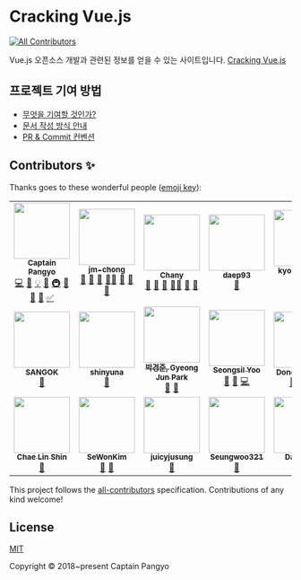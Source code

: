 # Cracking Vue.js
<!-- ALL-CONTRIBUTORS-BADGE:START - Do not remove or modify this section -->
[![All Contributors](https://img.shields.io/badge/all_contributors-19-orange.svg?style=flat-square)](#contributors-)
<!-- ALL-CONTRIBUTORS-BADGE:END -->

Vue.js 오픈소스 개발과 관련된 정보를 얻을 수 있는 사이트입니다. [Cracking Vue.js](https://joshua1988.github.io/vue-camp/)

## 프로젝트 기여 방법

- [무엇을 기여할 것인가?](./.github/WHAT_TO_CONTRIBUTE.md)
- [문서 작성 방식 안내](./.github/DOC_CONTRIBUTION_GUIDE.md)
- [PR & Commit 컨벤션](./.github/PR_COMMIT_CONVENTION.md)

## Contributors ✨

Thanks goes to these wonderful people ([emoji key](https://allcontributors.org/docs/en/emoji-key)):

<!-- ALL-CONTRIBUTORS-LIST:START - Do not remove or modify this section -->
<!-- prettier-ignore-start -->
<!-- markdownlint-disable -->
<table>
  <tr>
    <td align="center"><a href="https://joshua1988.github.io/"><img src="https://avatars.githubusercontent.com/u/3272748?v=4?s=100" width="100px;" alt=""/><br /><sub><b>Captain Pangyo</b></sub></a><br /><a href="https://github.com/joshua1988/vue-camp/commits?author=joshua1988" title="Code">💻</a> <a href="https://github.com/joshua1988/vue-camp/commits?author=joshua1988" title="Documentation">📖</a> <a href="#example-joshua1988" title="Examples">💡</a> <a href="#ideas-joshua1988" title="Ideas, Planning, & Feedback">🤔</a> <a href="#infra-joshua1988" title="Infrastructure (Hosting, Build-Tools, etc)">🚇</a> <a href="#maintenance-joshua1988" title="Maintenance">🚧</a> <a href="#projectManagement-joshua1988" title="Project Management">📆</a> <a href="#tool-joshua1988" title="Tools">🔧</a> <a href="#tutorial-joshua1988" title="Tutorials">✅</a></td>
    <td align="center"><a href="https://github.com/jm-chong"><img src="https://avatars.githubusercontent.com/u/33050650?v=4?s=100" width="100px;" alt=""/><br /><sub><b>jm-chong</b></sub></a><br /><a href="#business-jm-chong" title="Business development">💼</a> <a href="https://github.com/joshua1988/vue-camp/commits?author=jm-chong" title="Documentation">📖</a> <a href="#maintenance-jm-chong" title="Maintenance">🚧</a> <a href="#mentoring-jm-chong" title="Mentoring">🧑‍🏫</a> <a href="#projectManagement-jm-chong" title="Project Management">📆</a> <a href="https://github.com/joshua1988/vue-camp/pulls?q=is%3Apr+reviewed-by%3Ajm-chong" title="Reviewed Pull Requests">👀</a> <a href="#tool-jm-chong" title="Tools">🔧</a></td>
    <td align="center"><a href="https://www.cakeresume.com/088bc7"><img src="https://avatars.githubusercontent.com/u/25189066?v=4?s=100" width="100px;" alt=""/><br /><sub><b>Chany</b></sub></a><br /><a href="https://github.com/joshua1988/vue-camp/commits?author=amorfati0310" title="Documentation">📖</a> <a href="#ideas-amorfati0310" title="Ideas, Planning, & Feedback">🤔</a> <a href="#maintenance-amorfati0310" title="Maintenance">🚧</a> <a href="#mentoring-amorfati0310" title="Mentoring">🧑‍🏫</a> <a href="#projectManagement-amorfati0310" title="Project Management">📆</a> <a href="#tool-amorfati0310" title="Tools">🔧</a></td>
    <td align="center"><a href="https://github.com/daep93"><img src="https://avatars.githubusercontent.com/u/63167589?v=4?s=100" width="100px;" alt=""/><br /><sub><b>daep93</b></sub></a><br /><a href="https://github.com/joshua1988/vue-camp/commits?author=daep93" title="Documentation">📖</a></td>
    <td align="center"><a href="https://kyounghwan01.github.io/blog/"><img src="https://avatars.githubusercontent.com/u/44187477?v=4?s=100" width="100px;" alt=""/><br /><sub><b>kyounghwan Noh</b></sub></a><br /><a href="https://github.com/joshua1988/vue-camp/commits?author=Kyounghwan01" title="Documentation">📖</a> <a href="#tool-Kyounghwan01" title="Tools">🔧</a></td>
    <td align="center"><a href="https://padosum.dev/"><img src="https://avatars.githubusercontent.com/u/6129764?v=4?s=100" width="100px;" alt=""/><br /><sub><b>Yeonjeong Choi</b></sub></a><br /><a href="https://github.com/joshua1988/vue-camp/commits?author=padosum" title="Documentation">📖</a></td>
    <td align="center"><a href="https://blue-boy.tistory.com/"><img src="https://avatars.githubusercontent.com/u/55127127?v=4?s=100" width="100px;" alt=""/><br /><sub><b>PuReum Choi</b></sub></a><br /><a href="https://github.com/joshua1988/vue-camp/commits?author=choipureum" title="Documentation">📖</a></td>
  </tr>
  <tr>
    <td align="center"><a href="https://sang-okki.tistory.com/"><img src="https://avatars.githubusercontent.com/u/60969294?v=4?s=100" width="100px;" alt=""/><br /><sub><b>SANGOK</b></sub></a><br /><a href="https://github.com/joshua1988/vue-camp/commits?author=ChoiSangok" title="Documentation">📖</a></td>
    <td align="center"><a href="https://github.com/shinyuna"><img src="https://avatars.githubusercontent.com/u/19729134?v=4?s=100" width="100px;" alt=""/><br /><sub><b>shinyuna</b></sub></a><br /><a href="https://github.com/joshua1988/vue-camp/commits?author=shinyuna" title="Documentation">📖</a></td>
    <td align="center"><a href="https://github.com/Parkjju"><img src="https://avatars.githubusercontent.com/u/75518683?v=4?s=100" width="100px;" alt=""/><br /><sub><b>박경준, Gyeong Jun Park</b></sub></a><br /><a href="https://github.com/joshua1988/vue-camp/commits?author=Parkjju" title="Documentation">📖</a> <a href="#tool-Parkjju" title="Tools">🔧</a></td>
    <td align="center"><a href="https://seongsilyoo.medium.com/"><img src="https://avatars.githubusercontent.com/u/19399338?v=4?s=100" width="100px;" alt=""/><br /><sub><b>Seongsil Yoo</b></sub></a><br /><a href="https://github.com/joshua1988/vue-camp/commits?author=yooseongsil" title="Documentation">📖</a> <a href="https://github.com/joshua1988/vue-camp/issues?q=author%3Ayooseongsil" title="Bug reports">🐛</a> <a href="https://github.com/joshua1988/vue-camp/commits?author=yooseongsil" title="Code">💻</a></td>
    <td align="center"><a href="https://github.com/dngwoodo"><img src="https://avatars.githubusercontent.com/u/77663233?v=4?s=100" width="100px;" alt=""/><br /><sub><b>Dongwoo Kim</b></sub></a><br /><a href="https://github.com/joshua1988/vue-camp/commits?author=dngwoodo" title="Documentation">📖</a> <a href="#example-dngwoodo" title="Examples">💡</a> <a href="#tutorial-dngwoodo" title="Tutorials">✅</a></td>
    <td align="center"><a href="http://myoungho.kim/about"><img src="https://avatars.githubusercontent.com/u/34343507?v=4?s=100" width="100px;" alt=""/><br /><sub><b>MyoungHo Kim</b></sub></a><br /><a href="https://github.com/joshua1988/vue-camp/commits?author=yahma25" title="Documentation">📖</a> <a href="https://github.com/joshua1988/vue-camp/pulls?q=is%3Apr+reviewed-by%3Ayahma25" title="Reviewed Pull Requests">👀</a></td>
    <td align="center"><a href="https://github.com/minseo999"><img src="https://avatars.githubusercontent.com/u/76725982?v=4?s=100" width="100px;" alt=""/><br /><sub><b>MINSEO</b></sub></a><br /><a href="https://github.com/joshua1988/vue-camp/commits?author=minseo999" title="Documentation">📖</a></td>
  </tr>
  <tr>
    <td align="center"><a href="https://github.com/scl2589"><img src="https://avatars.githubusercontent.com/u/25967949?v=4?s=100" width="100px;" alt=""/><br /><sub><b>Chae Lin Shin</b></sub></a><br /><a href="https://github.com/joshua1988/vue-camp/commits?author=scl2589" title="Documentation">📖</a></td>
    <td align="center"><a href="https://sewonkimm.github.io/"><img src="https://avatars.githubusercontent.com/u/30452963?v=4?s=100" width="100px;" alt=""/><br /><sub><b>SeWonKim</b></sub></a><br /><a href="https://github.com/joshua1988/vue-camp/commits?author=sewonkimm" title="Documentation">📖</a> <a href="#tool-sewonkimm" title="Tools">🔧</a></td>
    <td align="center"><a href="https://juicylog.com/"><img src="https://avatars.githubusercontent.com/u/46892438?v=4?s=100" width="100px;" alt=""/><br /><sub><b>juicyjusung</b></sub></a><br /><a href="#tool-juicyjusung" title="Tools">🔧</a></td>
    <td align="center"><a href="https://seungwoo321.github.io/"><img src="https://avatars.githubusercontent.com/u/13829929?v=4?s=100" width="100px;" alt=""/><br /><sub><b>Seungwoo321</b></sub></a><br /><a href="https://github.com/joshua1988/vue-camp/commits?author=Seungwoo321" title="Documentation">📖</a></td>
    <td align="center"><a href="https://github.com/daaaayeah"><img src="https://avatars.githubusercontent.com/u/52729559?v=4?s=100" width="100px;" alt=""/><br /><sub><b>Daye Lee</b></sub></a><br /><a href="https://github.com/joshua1988/vue-camp/commits?author=daaaayeah" title="Documentation">📖</a></td>
  </tr>
</table>

<!-- markdownlint-restore -->
<!-- prettier-ignore-end -->

<!-- ALL-CONTRIBUTORS-LIST:END -->

This project follows the [all-contributors](https://github.com/all-contributors/all-contributors) specification. Contributions of any kind welcome!

## License

[MIT](https://opensource.org/licenses/MIT)

Copyright © 2018~present Captain Pangyo
